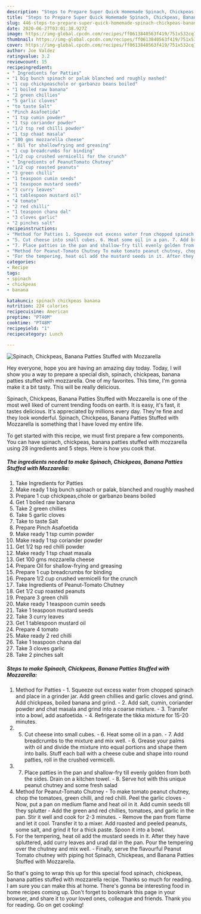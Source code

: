```yaml
---
description: "Steps to Prepare Super Quick Homemade Spinach, Chickpeas, Banana Patties Stuffed with Mozzarella"
title: "Steps to Prepare Super Quick Homemade Spinach, Chickpeas, Banana Patties Stuffed with Mozzarella"
slug: 446-steps-to-prepare-super-quick-homemade-spinach-chickpeas-banana-patties-stuffed-with-mozzarella
date: 2020-06-27T03:01:38.927Z
image: https://img-global.cpcdn.com/recipes/ff0613840563f419/751x532cq70/spinach-chickpeas-banana-patties-stuffed-with-mozzarella-recipe-main-photo.jpg
thumbnail: https://img-global.cpcdn.com/recipes/ff0613840563f419/751x532cq70/spinach-chickpeas-banana-patties-stuffed-with-mozzarella-recipe-main-photo.jpg
cover: https://img-global.cpcdn.com/recipes/ff0613840563f419/751x532cq70/spinach-chickpeas-banana-patties-stuffed-with-mozzarella-recipe-main-photo.jpg
author: Joe Valdez
ratingvalue: 3.2
reviewcount: 15
recipeingredient:
- " Ingredients for Patties"
- "1 big bunch spinach or palak blanched and roughly mashed"
- "1 cup chickpeaschole or garbanzo beans boiled"
- "1 boiled raw banana"
- "2 green chillies"
- "5 garlic cloves"
- "to taste Salt"
- "Pinch Asafoetida"
- "1 tsp cumin powder"
- "1 tsp coriander powder"
- "1/2 tsp red chilli powder"
- "1 tsp chaat masala"
- "100 gms mozzarella cheese"
- " Oil for shallowfrying and greasing"
- "1 cup breadcrumbs for binding"
- "1/2 cup crushed vermicelli for the crunch"
- " Ingredients of PeanutTomato Chutney"
- "1/2 cup roasted peanuts"
- "3 green chilli"
- "1 teaspoon cumin seeds"
- "1 teaspoon mustard seeds"
- "3 curry leaves"
- "1 tablespoon mustard oil"
- "4 tomato"
- "2 red chilli"
- "1 teaspoon chana dal"
- "3 cloves garlic"
- "2 pinches salt"
recipeinstructions:
- "Method for Patties 1. Squeeze out excess water from chopped spinach and place in a grinder jar. Add green chillies and garlic cloves and grind. Add chickpeas, boiled banana and grind. 2. Add salt, cumin, coriander powder and chat masala and grind into a coarse mixture. 3. Transfer into a bowl, add asafoetida. 4. Refrigerate the tikka mixture for 15-20 minutes."
- "5. Cut cheese into small cubes. 6. Heat some oil in a pan. 7. Add breadcrumbs to the mixture and mix well. 6. Grease your palms with oil and divide the mixture into equal portions and shape them into balls. Stuff each ball with a cheese cube and shape into round patties, roll in the crushed vermicelli."
- "7. Place patties in the pan and shallow-fry till evenly golden from both the sides. Drain on a kitchen towel. 8. Serve hot with this unique peanut chutney and some fresh salad"
- "Method for Peanut-Tomato Chutney To make tomato peanut chutney, chop the tomatoes, green chilli, and red chilli. Peel the garlic cloves Now, put a pan on medium flame and heat oil in it. Add cumin seeds till they splutter Add the green and red chillies, tomatoes, and garlic in the pan. Stir it well and cook for 2-3 minutes. Remove the pan from flame and let it cool. Transfer it to a mixer. Add roasted and peeled peanuts, some salt, and grind it for a thick paste. Spoon it into a bowl."
- "For the tempering, heat oil add the mustard seeds in it. After they have spluttered, add curry leaves and urad dal in the pan. Pour the tempering over the chutney and mix well. Finally, serve the flavourful Peanut Tomato chutney with piping hot Spinach, Chickpeas, and Banana Patties Stuffed with Mozzarella."
categories:
- Recipe
tags:
- spinach
- chickpeas
- banana

katakunci: spinach chickpeas banana 
nutrition: 224 calories
recipecuisine: American
preptime: "PT40M"
cooktime: "PT48M"
recipeyield: "1"
recipecategory: Lunch

---
```



![Spinach, Chickpeas, Banana Patties Stuffed with Mozzarella](https://img-global.cpcdn.com/recipes/ff0613840563f419/751x532cq70/spinach-chickpeas-banana-patties-stuffed-with-mozzarella-recipe-main-photo.jpg)

Hey everyone, hope you are having an amazing day today. Today, I will show you a way to prepare a special dish, spinach, chickpeas, banana patties stuffed with mozzarella. One of my favorites. This time, I'm gonna make it a bit tasty. This will be really delicious.

Spinach, Chickpeas, Banana Patties Stuffed with Mozzarella is one of the most well liked of current trending foods on earth. It is easy, it's fast, it tastes delicious. It's appreciated by millions every day. They're fine and they look wonderful. Spinach, Chickpeas, Banana Patties Stuffed with Mozzarella is something that I have loved my entire life.




To get started with this recipe, we must first prepare a few components. You can have spinach, chickpeas, banana patties stuffed with mozzarella using 28 ingredients and 5 steps. Here is how you cook that.

<!--inarticleads1-->

##### The ingredients needed to make Spinach, Chickpeas, Banana Patties Stuffed with Mozzarella:

1. Take  Ingredients for Patties
1. Make ready 1 big bunch spinach or palak, blanched and roughly mashed
1. Prepare 1 cup chickpeas,chole or garbanzo beans boiled
1. Get 1 boiled raw banana
1. Take 2 green chillies
1. Take 5 garlic cloves
1. Take to taste Salt
1. Prepare Pinch Asafoetida
1. Make ready 1 tsp cumin powder
1. Make ready 1 tsp coriander powder
1. Get 1/2 tsp red chilli powder
1. Make ready 1 tsp chaat masala
1. Get 100 gms mozzarella cheese
1. Prepare  Oil for shallow-frying and greasing
1. Prepare 1 cup breadcrumbs for binding
1. Prepare 1/2 cup crushed vermicelli for the crunch
1. Take  Ingredients of Peanut-Tomato Chutney
1. Get 1/2 cup roasted peanuts
1. Prepare 3 green chilli
1. Make ready 1 teaspoon cumin seeds
1. Take 1 teaspoon mustard seeds
1. Take 3 curry leaves
1. Get 1 tablespoon mustard oil
1. Prepare 4 tomato
1. Make ready 2 red chilli
1. Take 1 teaspoon chana dal
1. Take 3 cloves garlic
1. Take 2 pinches salt




<!--inarticleads2-->

##### Steps to make Spinach, Chickpeas, Banana Patties Stuffed with Mozzarella:

1. Method for Patties - 1. Squeeze out excess water from chopped spinach and place in a grinder jar. Add green chillies and garlic cloves and grind. Add chickpeas, boiled banana and grind. - 2. Add salt, cumin, coriander powder and chat masala and grind into a coarse mixture. - 3. Transfer into a bowl, add asafoetida. - 4. Refrigerate the tikka mixture for 15-20 minutes.
1. 5. Cut cheese into small cubes. - 6. Heat some oil in a pan. - 7. Add breadcrumbs to the mixture and mix well. - 6. Grease your palms with oil and divide the mixture into equal portions and shape them into balls. Stuff each ball with a cheese cube and shape into round patties, roll in the crushed vermicelli.
1. 7. Place patties in the pan and shallow-fry till evenly golden from both the sides. Drain on a kitchen towel. - 8. Serve hot with this unique peanut chutney and some fresh salad
1. Method for Peanut-Tomato Chutney - To make tomato peanut chutney, chop the tomatoes, green chilli, and red chilli. Peel the garlic cloves - Now, put a pan on medium flame and heat oil in it. Add cumin seeds till they splutter - Add the green and red chillies, tomatoes, and garlic in the pan. Stir it well and cook for 2-3 minutes. - Remove the pan from flame and let it cool. Transfer it to a mixer. Add roasted and peeled peanuts, some salt, and grind it for a thick paste. Spoon it into a bowl.
1. For the tempering, heat oil add the mustard seeds in it. After they have spluttered, add curry leaves and urad dal in the pan. Pour the tempering over the chutney and mix well. - Finally, serve the flavourful Peanut Tomato chutney with piping hot Spinach, Chickpeas, and Banana Patties Stuffed with Mozzarella.




So that's going to wrap this up for this special food spinach, chickpeas, banana patties stuffed with mozzarella recipe. Thanks so much for reading. I am sure you can make this at home. There's gonna be interesting food in home recipes coming up. Don't forget to bookmark this page in your browser, and share it to your loved ones, colleague and friends. Thank you for reading. Go on get cooking!
